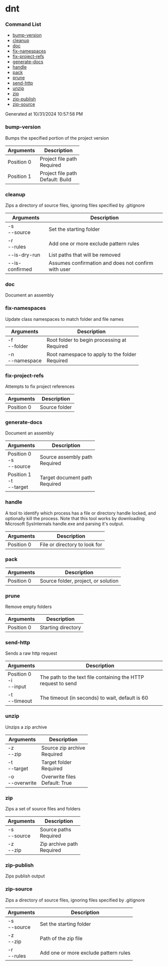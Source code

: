 # dnt

### Command List

* [bump-version](#bump-version)
* [cleanup](#cleanup)
* [doc](#doc)
* [fix-namespaces](#fix-namespaces)
* [fix-project-refs](#fix-project-refs)
* [generate-docs](#generate-docs)
* [handle](#handle)
* [pack](#pack)
* [prune](#prune)
* [send-http](#send-http)
* [unzip](#unzip)
* [zip](#zip)
* [zip-publish](#zip-publish)
* [zip-source](#zip-source)

Generated at 10/31/2024 10:57:58 PM

### bump-version

Bumps the specified portion of the project version

|Arguments |Description |
|----------|------------|
|Position 0|Project file path<br/>Required|
|Position 1|Project file path<br/>Default: Build|

### cleanup

Zips a directory of source files, ignoring files specified by .gitignore

|Arguments |Description |
|----------|------------|
|-s<br/>--source|Set the starting folder|
|-r<br/>--rules|Add one or more exclude pattern rules|
|--is-dry-run|List paths that will be removed|
|--is-confirmed|Assumes confirmation and does not confirm with user|

### doc

Document an assembly

### fix-namespaces

Update class namespaces to match folder and file names

|Arguments |Description |
|----------|------------|
|-f<br/>--folder|Root folder to begin processing at<br/>Required|
|-n<br/>--namespace|Root namespace to apply to the folder<br/>Required|

### fix-project-refs

Attempts to fix project references

|Arguments |Description |
|----------|------------|
|Position 0|Source folder|

### generate-docs

Document an assembly

|Arguments |Description |
|----------|------------|
|Position 0<br/>-s<br/>--source|Source assembly path<br/>Required|
|Position 1<br/>-t<br/>--target|Target document path<br/>Required|

### handle

A tool to identify which process has a file or directory handle locked, and optionally kill the process.  Note that this tool works by downloading Microsoft SysInternals handle.exe and parsing it's output.

|Arguments |Description |
|----------|------------|
|Position 0|File or directory to look for|

### pack



|Arguments |Description |
|----------|------------|
|Position 0|Source folder, project, or solution|

### prune

Remove empty folders

|Arguments |Description |
|----------|------------|
|Position 0|Starting directory|

### send-http

Sends a raw http request

|Arguments |Description |
|----------|------------|
|Position 0<br/>-i<br/>--input|The path to the text file containing the HTTP request to send|
|-t<br/>--timeout|The timeout (in seconds) to wait, default is 60|

### unzip

Unzips a zip archive

|Arguments |Description |
|----------|------------|
|-z<br/>--zip|Source zip archive<br/>Required|
|-t<br/>--target|Target folder<br/>Required|
|-o<br/>--overwrite|Overwrite files<br/>Default: True|

### zip

Zips a set of source files and folders

|Arguments |Description |
|----------|------------|
|-s<br/>--source|Source paths<br/>Required|
|-z<br/>--zip|Zip archive path<br/>Required|

### zip-publish

Zips publish output

### zip-source

Zips a directory of source files, ignoring files specified by .gitignore

|Arguments |Description |
|----------|------------|
|-s<br/>--source|Set the starting folder|
|-z<br/>--zip|Path of the zip file|
|-r<br/>--rules|Add one or more exclude pattern rules|


